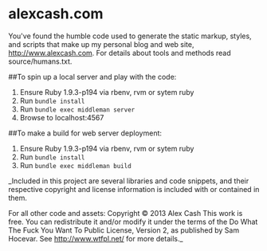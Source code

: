 # alexcash.com

You've found the humble code used to generate the static markup, styles, and scripts
that make up my personal blog and web site, http://www.alexcash.com. For details about
tools and methods read source/humans.txt. 

##To spin up a local server and play with the code:

1. Ensure Ruby 1.9.3-p194 via rbenv, rvm or sytem ruby
2. Run `bundle install`
3. Run `bundle exec middleman server`
4. Browse to localhost:4567

##To make a build for web server deployment:
1. Ensure Ruby 1.9.3-p194 via rbenv, rvm or sytem ruby
2. Run `bundle install`
3. Run `bundle exec middleman build`

_Included in this project are several libraries and code snippets, and their respective
copyright and license information is included with or contained in them. 

For all other code and assets:
Copyright © 2013 Alex Cash
This work is free. You can redistribute it and/or modify it under the
terms of the Do What The Fuck You Want To Public License, Version 2,
as published by Sam Hocevar. See http://www.wtfpl.net/ for more details._